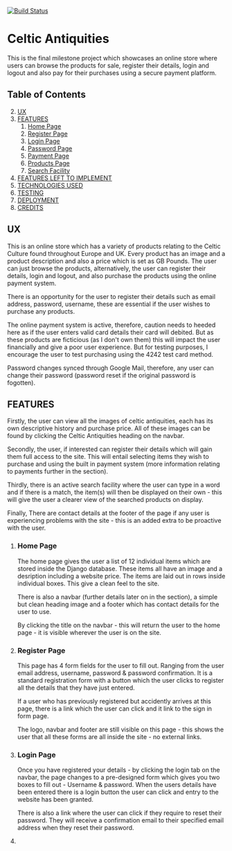 [![Build Status](https://travis-ci.org/amzn1963/celtic_antiquities.svg?branch=master)](https://travis-ci.org/amzn1963/celtic_antiquities)
<h1>
<a id="user-content-celtic-antiquities" class="anchor" aria-hidden="true" href="#celtic-antiquities"></a>
Celtic Antiquities</h1>

<p>This is the final milestone project which showcases an online store where users can browse the products for sale, register their details, login and logout and also pay for their purchases using a secure payment platform.</p>

<h2>
<a id="user-content-table-of-contents" class="anchor" aria-hidden="true" href="#table-of-contents"></a>
Table of Contents</h2>
<ol start="2">
    <li>
    <a href="#ux">UX</a>
    </li>
    <li>
    <a href="#features">FEATURES</a>
        <ol>
    <li>
    <a href="#home-page">Home Page</a>
    </li>
    <li>
    <a href="#register-page">Register Page</a>
    </li>
    <li>
    <a href="#login-page">Login Page</a>
    </li>
    <li>
    <a href="#password-page">Password Page</a>
    </li>
    <li>
    <a href="#payment-page">Payment Page</a>
    </li>
    <li>
    <a href="#products-page">Products Page</a>
    </li>
    <li>
    <a href="#search-facility">Search Facility</a>
    </li>
        </ol>
    <li>
    <a href="#features-left-to-implement">FEATURES LEFT TO IMPLEMENT</a>
    </li>
    <li>
    <a href="#technologies-used">TECHNOLOGIES USED</a>
    </li>
    <li>
    <a href="#testing">TESTING</a>
    </li>
    <li>
    <a href="#deployment">DEPLOYMENT</a>
    </li>
    <li>
    <a href="#credits">CREDITS</a>
    </li>
</ol>
<h2>
    <a id="user-content-ux" class="anchor" aria-hidden="true" href="#ux"></a>
UX</h2>

<p>This is an online store which has a variety of products relating to the Celtic Culture found throughout Europe and UK. Every product has an image and a product description and also a price which is set as GB Pounds. The user can just browse the products, alternatively, the user can register their details, login and logout, and also purchase the products using the online payment system.</p>

<p>There is an opportunity for the user to register their details such as email address, password, username, these are essential if the user wishes to purchase any products.</p>

<p>The online payment system is active, therefore, caution needs to heeded here as if the user enters valid card details their card will debited. But as these products are ficticious (as I don't own them) this will impact the user financially and give a poor user experience. But for testing purposes, I encourage the user to test purchasing using the 4242 test card method.</p>

<p>Password changes synced through Google Mail, therefore, any user can change their password (password reset if the original password is fogotten).</p>

<h2>
    <a id="user-content-features" class="anchor" aria-hidden="true" href="#features"></a>
FEATURES
</h2>

<p>Firstly, the user can view all the images of celtic antiquities, each has its own descriptive history and purchase price.  All of these images can be found by clicking the Celtic Antiquities heading on the navbar.</p>

<p>Secondly, the user, if interested can register their details which will gain them full access to the site.  This will entail selecting items they wish to purchase and using the built in payment system (more information relating to payments further in the section).</p>

<p>Thirdly, there is an active search facility where the user can type in a word and if there is a match, the item(s) will then be displayed on their own - this will give the user a clearer view of the searched products on display.</p>

<p>Finally, There are contact details at the footer of the page if any user is experiencing problems with the site - this is an added extra to be proactive with the user.</p>

<ol>
    <li>
<h3>
    <a id="user-content-home-page" class="anchor" aria-hidden-"true" href="#home-page"></a>
Home Page
</h3>

<p>The home page gives the user a list of 12 individual items which are stored inside the Django database.  These items all have an image and a desription including a website price.  The items are laid out in rows inside individual boxes.  This give a clean feel to the site.</p>
<p>There is also a navbar (further details later on in the section), a simple but clean heading image and a footer which has contact details for the user to use.</p>
<p>By clicking the title on the navbar - this will return the user to the home page - it is visible wherever the user is on the site.</p>
    </li>
    <li>
<h3>
    <a id="user-content-register-page" class="anchor" aria-hidden="true" href="#register-page"></a>
Register Page
</h3>

<p>This page has 4 form fields for the user to fill out.  Ranging from the user email address, username, password & password confirmation.  It is a standard registration form with a button which the user clicks to register all the details that they have just entered.</P>

<p>If a user who has previously registered but accidently arrives at this page, there is a link which the user can click and it link to the sign in form page.</p>

<p>The logo, navbar and footer are still visible on this page - this shows the user that all these forms are all inside the site - no external links.</p>
    </li>
    <li>
<h3>
    <a id="user-content-login-page" class="anchor" aria-hidden="true" href="#login-page"></a>
Login Page
</h3>

<p>Once you have registered your details - by clicking the login tab on the navbar, the page changes to a pre-designed form which gives you two boxes to fill out - Username & password. When the users details have been entered there is a login button the user can click and entry to the website has been granted.</p>
<p>There is also a link where the user can click if they require to reset their password.  They will receive a confirmation email to their specified email address when they reset their password.</p>
    </li>
    <li>


